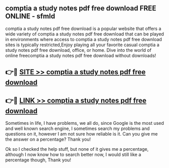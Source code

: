 ## comptia a study notes pdf free download FREE ONLINE - sfmld

comptia a study notes pdf free download is a popular website that offers a wide variety of comptia a study notes pdf free download that can be played in environments where access to comptia a study notes pdf free download sites is typically restricted,Enjoy playing all your favorite casual comptia a study notes pdf free download, office, or home. Dive into the world of online freecomptia a study notes pdf free download without downloads!

## 👉🔴 [SITE >> comptia a study notes pdf free download](http://news.freeplayer.one?title=comptia_a_study_notes_pdf_free_download&ref=FRRE)

## 👉🔴 [LINK >> comptia a study notes pdf free download](http://news.freeplayer.one?title=comptia_a_study_notes_pdf_free_download&ref=FREE)

Sometimes in life, I have problems, we all do, since Google is the most used and well known search engine, I sometimes search my problems and questions on it, however I am not sure how reliable is it. Can you give me the answer on a percentage? Thank you!

Ok so I checked the help stuff, but none of it gives me a percentage, although I now know how to search better now, I would still like a percentage though, Thank you!